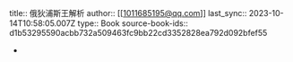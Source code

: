 title:: 俄狄浦斯王解析
author:: [[1011685195@qq.com]]
last_sync:: 2023-10-14T10:58:05.007Z
type:: Book
source-book-ids:: d1b53295590acbb732a509463fc9bb22cd3352828ea792d092bfef55

-